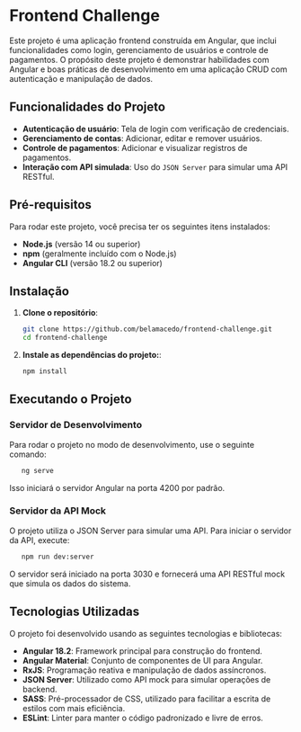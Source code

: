# Frontend Challenge

Este projeto é uma aplicação frontend construída em Angular, que inclui funcionalidades como login, gerenciamento de usuários e controle de pagamentos. O propósito deste projeto é demonstrar habilidades com Angular e boas práticas de desenvolvimento em uma aplicação CRUD com autenticação e manipulação de dados.

## Funcionalidades do Projeto

- **Autenticação de usuário**: Tela de login com verificação de credenciais.
- **Gerenciamento de contas**: Adicionar, editar e remover usuários.
- **Controle de pagamentos**: Adicionar e visualizar registros de pagamentos.
- **Interação com API simulada**: Uso do `JSON Server` para simular uma API RESTful.

## Pré-requisitos

Para rodar este projeto, você precisa ter os seguintes itens instalados:

- **Node.js** (versão 14 ou superior)
- **npm** (geralmente incluído com o Node.js)
- **Angular CLI** (versão 18.2 ou superior)

## Instalação

1. **Clone o repositório**:

   ```bash
   git clone https://github.com/belamacedo/frontend-challenge.git
   cd frontend-challenge
   ```

2. **Instale as dependências do projeto:**:
   ```bash
   npm install
   ```

## Executando o Projeto

### Servidor de Desenvolvimento

Para rodar o projeto no modo de desenvolvimento, use o seguinte comando:

```bash
   ng serve
```

Isso iniciará o servidor Angular na porta 4200 por padrão.

### Servidor da API Mock

O projeto utiliza o JSON Server para simular uma API. Para iniciar o servidor da API, execute:

```bash
   npm run dev:server
```

O servidor será iniciado na porta 3030 e fornecerá uma API RESTful mock que simula os dados do sistema.

## Tecnologias Utilizadas

O projeto foi desenvolvido usando as seguintes tecnologias e bibliotecas:

- **Angular 18.2**: Framework principal para construção do frontend.
- **Angular Material**: Conjunto de componentes de UI para Angular.
- **RxJS**: Programação reativa e manipulação de dados assíncronos.
- **JSON Server**: Utilizado como API mock para simular operações de backend.
- **SASS**: Pré-processador de CSS, utilizado para facilitar a escrita de estilos com mais eficiência.
- **ESLint**: Linter para manter o código padronizado e livre de erros.
